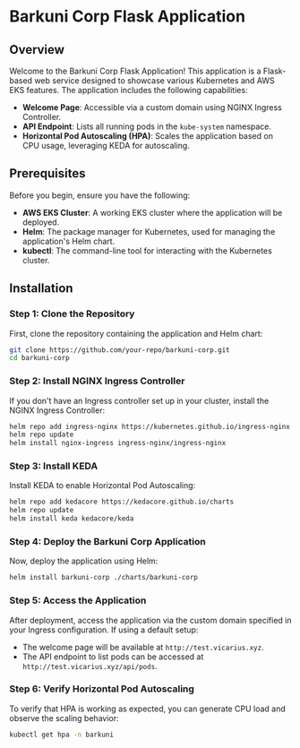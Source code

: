 # Barkuni Corp Flask Application

## Overview

Welcome to the Barkuni Corp Flask Application! This application is a Flask-based web service designed to showcase
various Kubernetes and AWS EKS features. The application includes the following capabilities:

- **Welcome Page**: Accessible via a custom domain using NGINX Ingress Controller.
- **API Endpoint**: Lists all running pods in the `kube-system` namespace.
- **Horizontal Pod Autoscaling (HPA)**: Scales the application based on CPU usage, leveraging KEDA for autoscaling.

## Prerequisites

Before you begin, ensure you have the following:

- **AWS EKS Cluster**: A working EKS cluster where the application will be deployed.
- **Helm**: The package manager for Kubernetes, used for managing the application's Helm chart.
- **kubectl**: The command-line tool for interacting with the Kubernetes cluster.

## Installation

### Step 1: Clone the Repository

First, clone the repository containing the application and Helm chart:

```bash
git clone https://github.com/your-repo/barkuni-corp.git
cd barkuni-corp
```

### Step 2: Install NGINX Ingress Controller

If you don't have an Ingress controller set up in your cluster, install the NGINX Ingress Controller:

```bash
helm repo add ingress-nginx https://kubernetes.github.io/ingress-nginx
helm repo update
helm install nginx-ingress ingress-nginx/ingress-nginx
```

### Step 3: Install KEDA

Install KEDA to enable Horizontal Pod Autoscaling:

```bash
helm repo add kedacore https://kedacore.github.io/charts
helm repo update
helm install keda kedacore/keda
```

### Step 4: Deploy the Barkuni Corp Application

Now, deploy the application using Helm:

```bash
helm install barkuni-corp ./charts/barkuni-corp
```

### Step 5: Access the Application

After deployment, access the application via the custom domain specified in your Ingress configuration. If using a
default setup:

- The welcome page will be available at `http://test.vicarius.xyz`.
- The API endpoint to list pods can be accessed at `http://test.vicarius.xyz/api/pods`.

### Step 6: Verify Horizontal Pod Autoscaling

To verify that HPA is working as expected, you can generate CPU load and observe the scaling behavior:

```bash
kubectl get hpa -n barkuni
```
